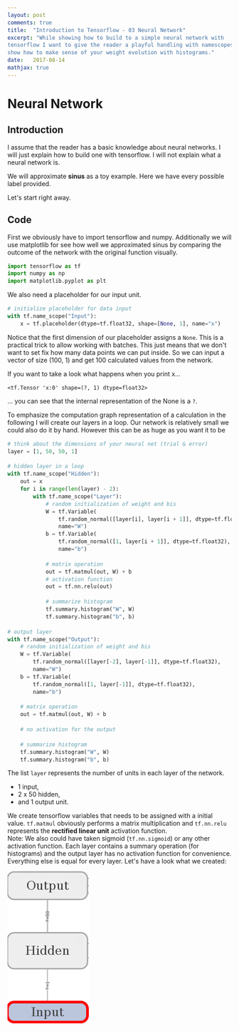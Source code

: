 ```yaml
---
layout: post
comments: true
title:  "Introduction to Tensorflow - 03 Neural Network"
excerpt: "While showing how to build to a simple neural network with 
tensorflow I want to give the reader a playful handling with namescopes and 
show how to make sense of your weight evolution with histograms."
date:   2017-08-14
mathjax: true
---
```


# Neural Network
## Introduction
I assume that the reader has a basic knowledge about neural networks. I 
will just explain how to build one with tensorflow. I will not explain what a 
neural network is.

We will approximate **sinus** as a toy example. Here we have every possible 
label provided.

Let's start right away.

## Code
First we obviously have to import tensorflow and numpy. Additionally we will
use matplotlib for see how well we approximated sinus by comparing the outcome
of the network with the original function visually.

```python
import tensorflow as tf
import numpy as np
import matplotlib.pyplot as plt
```

We also need a placeholder for our input unit.
```python
# initialize placeholder for data input
with tf.name_scope("Input"):
    x = tf.placeholder(dtype=tf.float32, shape=[None, 1], name="x")
```
Notice that the first dimension of our placeholder assigns a `None`. This is
a practical trick to allow working with batches. This just means that we 
don't want to set fix how many data points we can put inside. So we can 
input a vector of size (100, 1) and get 100 calculated values from the network.

If you want to take a look what happens when you print x...
```
<tf.Tensor 'x:0' shape=(?, 1) dtype=float32>
```
... you can see that the internal representation of the None is a `?`.

To emphasize the computation graph representation of a calculation in the 
following I will create our layers in a loop. Our network is relatively 
small we could also do it by hand. However this can be as huge as you want 
it to be

```python
# think about the dimensions of your neural net (trial & error)
layer = [1, 50, 50, 1]

# hidden layer in a loop
with tf.name_scope("Hidden"):
    out = x
    for i in range(len(layer) - 2):
        with tf.name_scope("Layer"):
            # random initialization of weight and bis
            W = tf.Variable(
                tf.random_normal([layer[i], layer[i + 1]], dtype=tf.float32),
                name="W")
            b = tf.Variable(
                tf.random_normal([1, layer[i + 1]], dtype=tf.float32),
                name="b")

            # matrix operation
            out = tf.matmul(out, W) + b
            # activation function
            out = tf.nn.relu(out)

            # summarize histogram
            tf.summary.histogram("W", W)
            tf.summary.histogram("b", b)

# output layer
with tf.name_scope("Output"):
    # random initialization of weight and bis
    W = tf.Variable(
        tf.random_normal([layer[-2], layer[-1]], dtype=tf.float32),
        name="W")
    b = tf.Variable(
        tf.random_normal([1, layer[-1]], dtype=tf.float32),
        name="b")

    # matrix operation
    out = tf.matmul(out, W) + b

    # no activation for the output

    # summarize histogram
    tf.summary.histogram("W", W)
    tf.summary.histogram("b", b)
```
The list `layer` represents the number of units in each layer of the network.
- 1 input,
- 2 x 50 hidden,
- and 1 output unit.

We create tensorflow variables that needs to be assigned with a initial 
value. `tf.matmul` obviously performs a matrix multiplication and `tf.nn.relu`
represents the **rectified linear unit** activation function.  
Note: We also could have taken sigmoid (`tf.nn.sigmoid`) or any other 
activation function. Each layer contains a summary operation (for 
histograms) and the output layer has no activation function for convenience.
Everything else is equal for every layer. Let's have a look what we created:

![f](https://raw.githubusercontent.com/f37/f37.github.io/master/assets/mlp/mlp1.png)